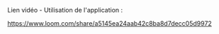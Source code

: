 
Lien vidéo - Utilisation de l'application :

https://www.loom.com/share/a5145ea24aab42c8ba8d7decc05d9972
